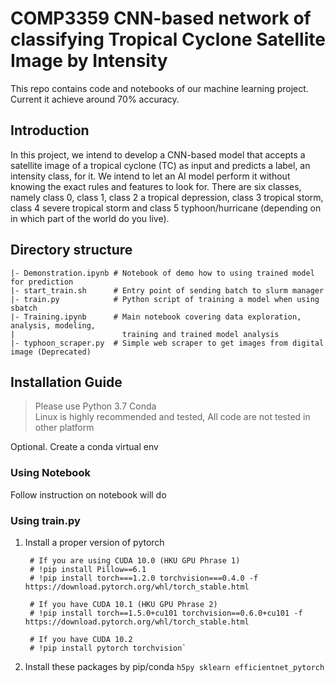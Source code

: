 # COMP3359 CNN-based network of classifying Tropical Cyclone Satellite Image by Intensity

This repo contains code and notebooks of our machine learning project. Current it achieve around 70% accuracy.

## Introduction

In this project, we intend to develop a CNN-based model that accepts a satellite image of a tropical cyclone (TC) as input and predicts a label, an intensity class, for it. We intend to let an AI model perform it without knowing the exact rules and features to look for. There are six classes, namely class 0, class 1, class 2 a tropical depression, class 3 tropical storm, class 4 severe tropical storm and class 5 typhoon/hurricane (depending on in which part of the world do you live).

## Directory structure

    |- Demonstration.ipynb # Notebook of demo how to using trained model for prediction
    |- start_train.sh      # Entry point of sending batch to slurm manager
    |- train.py            # Python script of training a model when using sbatch
    |- Training.ipynb      # Main notebook covering data exploration, analysis, modeling,
    |                        training and trained model analysis
    |- typhoon_scraper.py  # Simple web scraper to get images from digital image (Deprecated)

## Installation Guide

> Please use Python 3.7 Conda  
> Linux is highly recommended and tested, All code are not tested in other platform

Optional. Create a conda virtual env

### Using Notebook

Follow instruction on notebook will do

### Using train.py

1. Install a proper version of pytorch

        # If you are using CUDA 10.0 (HKU GPU Phrase 1)
        # !pip install Pillow==6.1
        # !pip install torch===1.2.0 torchvision===0.4.0 -f https://download.pytorch.org/whl/torch_stable.html

        # If you have CUDA 10.1 (HKU GPU Phrase 2)
        # !pip install torch==1.5.0+cu101 torchvision==0.6.0+cu101 -f https://download.pytorch.org/whl/torch_stable.html

        # If you have CUDA 10.2
        # !pip install pytorch torchvision`

2. Install these packages by pip/conda `h5py sklearn efficientnet_pytorch`
